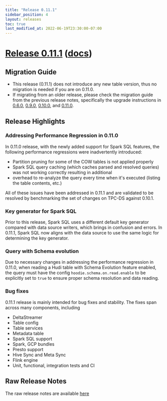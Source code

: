 ```yaml
---
title: "Release 0.11.1"
sidebar_position: 4
layout: releases
toc: true
last_modified_at: 2022-06-19T23:30:00-07:00
---
```

# [Release 0.11.1](https://github.com/apache/hudi/releases/tag/release-0.11.1) ([docs](/docs/quick-start-guide))

## Migration Guide

* This release (0.11.1) does not introduce any new table version, thus no migration is needed if you are on 0.11.0.
* If migrating from an older release, please check the migration guide from the previous release notes, specifically
the upgrade instructions in [0.6.0](/releases/older-releases#migration-guide-for-this-release),
[0.9.0](/releases/release-0.9.0#migration-guide-for-this-release), [0.10.0](/releases/release-0.10.0#migration-guide), and 
[0.11.0](/releases/release-0.11.0#migration-guide).


## Release Highlights

### Addressing Performance Regression in 0.11.0

In 0.11.0 release, with the newly added support for Spark SQL features, the following performance regressions were
inadvertently introduced:
* Partition pruning for some of the COW tables is not applied properly
* Spark SQL query caching (which caches parsed and resolved queries) was not working correctly resulting in additional
* overhead to re-analyze the query every time when it's executed (listing the table contents, etc.)

All of these issues have been addressed in 0.11.1 and are validated to be resolved by benchmarking the set of changes
on TPC-DS against 0.10.1.

### Key generator for Spark SQL

Prior to this release, Spark SQL uses a different default key generator compared with data source writers, which brings
in confusion and errors.  In 0.11.1, Spark SQL now aligns with the data source to use the same logic for determining
the key generator.

### Query with Schema evolution

Due to necessary changes in addressing the performance regression in 0.11.0, when reading a Hudi table with Schema
Evolution feature enabled, the query must have the config `hoodie.schema.on.read.enable` to be explicitly set to `true`
to ensure proper schema resolution and data reading.

### Bug fixes

0.11.1 release is mainly intended for bug fixes and stability. The fixes span across many components, including
* DeltaStreamer
* Table config
* Table services
* Metadata table
* Spark SQL support
* Spark, GCP bundles
* Presto support
* Hive Sync and Meta Sync
* Flink engine
* Unit, functional, integration tests and CI

## Raw Release Notes

The raw release notes are available [here](https://issues.apache.org/jira/secure/ReleaseNote.jspa?projectId=12322822&version=12351597)